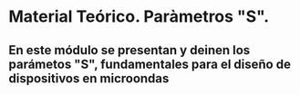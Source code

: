 # Material Teórico. Paràmetros "S".

## En este módulo se presentan y deinen los parámetos "S", fundamentales para el diseño de dispositivos en microondas
